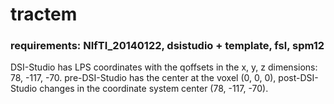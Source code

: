 # tractem
### requirements: NIfTI_20140122, dsistudio + template, fsl, spm12
DSI-Studio has LPS coordinates with the qoffsets in the x, y, z dimensions: 78, -117, -70. 
pre-DSI-Studio has the center at the voxel (0, 0, 0), post-DSI-Studio changes in the coordinate system center (78, -117, -70). 
